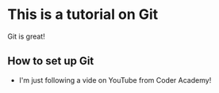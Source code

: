 # This is a tutorial on Git
 Git is great!

 ## How to set up Git

 - I'm just following a vide on YouTube from Coder Academy!